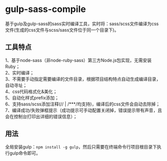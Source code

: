 # gulp-sass-compile
基于gulp及gulp-sass的sass实时编译工具，实时将：sass/scss文件编译为css文件(生成的css文件与scss/sass文件位于同一个目录下)。

## 工具特点
1、基于node-sass（非node-ruby-sass）第三方Node.js包实现，无需安装Ruby；  
2、实时编译；  
3、不需要手动指定需要编译的文件目录，根据项目结构特点自动生成编译目录，自动寻址；  
4、css代码格式化&美化；  
5、自动化样式prefix添加；  
6、支持sass/scss添加注释(// | /***/均支持)，编译后的css文件会自动去除掉；  
7、编译成功/失败弹框提示（成功提示可手动配置关闭掉，错误提示带有声音，且会在控制台打印出详细的错误信息）；  

## 用法
全局安装gulp：`npm install -g gulp`，然后只需要在终端命令行项目根目录下执行gulp命令即可。
